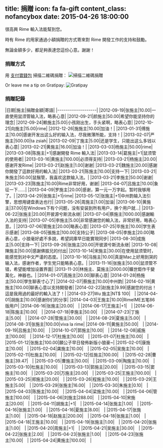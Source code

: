 title: 捐贈
icon: fa fa-gift
content_class: nofancybox
date: 2015-04-26 18:00:00
---

<style>
table { padding: 0;border-collapse: collapse; }
table tr { border-top: 1px solid #cccccc; background-color: white; margin: 0; padding: 0; }
table tr:nth-child(2n) { background-color: #f8f8f8; }
table tr th { font-weight: bold; border: 1px solid #cccccc; margin: 0; padding: 6px 13px; }
table tr td { border: 1px solid #cccccc; margin: 0; padding: 6px 13px; }
table tr th :first-child, table tr td :first-child { margin-top: 0; }
table tr th :last-child, table tr td :last-child { margin-bottom: 0; }
img { display: inline-block; }
</style>

很高興 Rime 輸入法能幫到您。

時有 Rime 的用家通過小額捐贈的方式寄來對 Rime 開發工作的支持和鼓勵。

無論金額多少，都足夠表達您這份心意。謝謝！

### 捐贈方式

用 [支付寶錢包](https://mobile.alipay.com/) 掃描二維碼捐贈：
![掃描二維碼捐贈](/images/qr-donate.jpg)

Or leave me a tip on Gratipay:
[![Gratipay](https://img.shields.io/gratipay/lotem.svg)](https://gratipay.com/lotem/)

### 捐贈記錄

|日期|施主|捐贈金額|寄語|
|--------------------|
|2012-09-19|张施主|10.00|一直使用鼠须管输入法，略表心意|
|2012-09-21|颜施主|50.00|希望你能坚持你的理念|
|2012-09-24|赖施主|5.00|小孩刚出生，手头紧啊，略表心意|
|2012-10-21|向施主|15.00|rime|
|2012-12-26|施施主|10.00|加油！|
|2013-01-31|傅施主|10.00|感谢开发出这么好的输入法，尽我微薄所能，支持！|
|2013-02-07|严施主|500.00|ta zsiah|
|2013-02-09|丁施主|5.00|还是学生，只能出这么多钱以表心意|
|2013-02-21|黄施主|16.00|加油！|
|2013-03-03|杨施主|50.00|rime|
|2013-03-08|陈施主|+1|感謝開發 Rime 輸入法|
|2013-03-14|葛施主|+1|鼠须管的使用者|
|2013-03-16|黄施主|100.00|必须得支持|
|2013-03-21|杨施主|20.00|感谢开发Rime|
|2013-03-21|赵施主|1.00|谢谢|
|2013-03-21|魏施主|20.00|感謝你開發了這款好用的輸入法|
|2013-03-21|陈施主|10.00|支持一下|
|2013-03-21|朱施主|50.00|鼠鬚管，我喜欢这款输入法。|
|2013-03-21|李施主|50.00|谢谢|
|2013-03-23|陈施主|10.00|Rime非常好用，谢谢|
|2013-04-07|吕施主|10.00|象征一下……|
|2013-04-09|罗施主|20.00|感谢，算一元一万字起。暂时我够用了。|
|2013-04-29|张施主|+1|rime|
|2013-05-12|张施主|+1|中州韵输入法引擎，思想用键盘表达也行|
|2013-05-26|周施主|1.00|加油|
|2013-06-10|黄施主|37.00|在Windows下有个问题，没有安装到所有用户，换个用户就…|
|2013-06-22|张施主|20.00|开彼源兮斯流永继|
|2013-07-04|蔡施主|1000.00|感謝輸入法的支持|
|2013-07-05|李施主|5.00|非常感謝您的輸入法，非常好用，略表心意。|
|2013-07-06|管施主|20.00|略表心意|
|2013-07-25|毕施主|10.00|学生表示感谢|
|2013-08-05|張施主|100.00|支持公子|
|2013-08-05|李施主|20.00|略表心意，小狼毫好處不多說，希望詞庫早日能實現同步|
|2013-08-30|成施主|5.00|支持一下|
|2013-09-26|张施主|20.00|开彼源兮斯流永继|
|2013-10-08|陳施主|50.00|感謝佛振兄的付出|
|2013-10-14|宋施主|30.00|在使用鼠须管时，能感觉到对中文严谨的态度。|
|2013-10-16|冯施主|10.00|真是Mac上好用到哭的输入法，感谢作者，学生党只能略表心意。|
|2013-11-16|张施主|50.00|鼠须管不错，希望能增加设置界面|
|2013-11-20|林施主、莫施主|2000.00|曠世鉅作千變萬化，神器也。|
|2014-01-07|高施主|20.00|聊表心意|
|2014-01-28|杨施主|50.00|學生聊表寸心了|
|2014-02-07|蔡施主|10.00|中州韵|
|2014-02-19|黄施主|100.00|聊表心意以支持開發者|
|2014-02-22|赵施主|9.99|感謝您的付出！這是我用過的最好的輸入法了！|
|2014-03-27|Wu 施主|NT$ 100|　|
|2014-04-01|胡施主|10.00|感谢你们的分享|
|2014-04-03|王施主|10.00|RimeIME五笔86版用户|
|2014-06-16|张施主|20.00|　|
|2014-06-17|王施主|+1|　|
|2014-06-18|陈施主|10.00|　|
|2014-07-18|李施主|50.00|　|
|2014-07-23|丁施主|5.00|　|
|2014-07-28|管施主|30.00|　|
|2014-08-29|夏施主|5.00|　|
|2014-08-31|张施主|100.00|viva la rime|
|2014-09-11|黄施主|50.00|　|
|2014-09-19|吕施主|10.00|　|
|2014-10-07|郭施主|10.00|　|
|2014-12-08|戚施主|100.00|　|
|2014-12-17|杜施主|10.00|　|
|2015-01-07|杜施主|10.00|　|
|2015-01-12|张施主|100.00|願公子早日發佈新版小狼豪~|
|2015-02-01|康施主|10.00|　|
|2015-02-04|龚施主|10.00|　|
|2015-02-05|吴施主|10.00|　|
|2015-02-11|杜施主|10.00|　|
|2015-02-12|任施主|100.00|　|
|2015-02-28|曹施主|39.47|　|
|2015-03-05|曹施主|50.00|　|
|2015-03-09|陶施主|10.00|　|
|2015-03-10|杜施主|10.00|　|
|2015-03-13|郭施主|20.00|　|
|2015-03-15|窦施主|10.00|　|
|2015-03-20|万施主|20.00|　|
|2015-03-25|王施主|100.00|　|
|2015-03-25|郑施主|20.00|　|
|2015-03-26|程施主|10.00|　|
|2015-03-29|王施主|5.00|　|
|2015-03-29|张施主|16.00|　|
|2015-03-30|朱施主|0.10|　|
|2015-04-03|陈施主|10.00|　|
|2015-04-04|梁施主|10.00|　|
|2015-04-06|管施主|100.00|　|
|2015-04-06|刘施主|288.00|　|
|2015-04-10|宋施主|20.00|　|
|2015-04-11|胡施主|+1|　|
|2015-04-14|张施主|1.00|　|
|2015-04-16|张施主|1.00|　|
|2015-04-16|夏施主|8.00|　|
|2015-04-17|张施主|1.00|　|
|2015-04-18|赵施主|200.00|　|
|2015-04-18|张施主|1.00|　|
|2015-04-18|王施主|10.00|　|
|2015-04-19|张施主|1.00|　|
|2015-04-20|张施主|1.00|　|
|2015-04-20|周施主|+1|　|
|2015-04-21|吴施主|30.00|　|
|2015-04-22|张施主|2.00|　|
|2015-04-23|张施主|1.00|　|
|2015-04-23|张施主|10.00|　|
|2015-04-24|黄施主|100.00|　|
